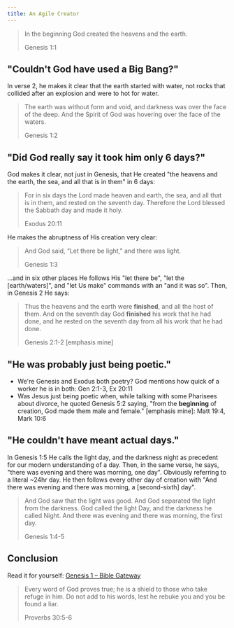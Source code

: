 ```yaml
---
title: An Agile Creator
---
```

> In the beginning God created the heavens and the earth.
> 
> Genesis 1:1 

## "Couldn't God have used a Big Bang?"

In verse 2, he makes it clear that the earth started with water, not rocks that collided after an explosion and were to hot for water.

> The earth was without form and void, and darkness was over the face of the deep. And the Spirit of God was hovering over the face of the waters.
> 
> Genesis 1:2 

## "Did God really say it took him only 6 days?"

God makes it clear, not just in Genesis, that He created "the heavens and the earth, the sea, and all that is in them" in 6 days:

> For in six days the Lord made heaven and earth, the sea, and all that is in them, and rested on the seventh day. Therefore the Lord blessed the Sabbath day and made it holy.
> 
> Exodus 20:11 

He makes the abruptness of His creation very clear:

> And God said, “Let there be light,” and there was light.
> 
> Genesis 1:3 

&#8230;and in six other places He follows His "let there be", "let the [earth/waters]", and "let Us make" commands with an "and it was so". Then, in Genesis 2 He says:

> Thus the heavens and the earth were **finished**, and all the host of them. And on the seventh day God **finished** his work that he had done, and he rested on the seventh day from all his work that he had done.
> 
> Genesis 2:1-2 [emphasis mine] 

## "He was probably just being poetic."

  * We're Genesis and Exodus both poetry? God mentions how quick of a worker he is in both: Gen 2:1-3, Ex 20:11
  * Was Jesus just being poetic when, while talking with some Pharisees about divorce, he quoted Genesis 5:2 saying, "from the **beginning** of creation, God made them male and female." [emphasis mine]: Matt 19:4, Mark 10:6

## "He couldn't have meant actual days."

In Genesis 1:5 He calls the light day, and the darkness night as precedent for our modern understanding of a day. Then, in the same verse, he says, "there was evening and there was morning, one day". Obviously referring to a literal ~24hr day. He then follows every other day of creation with "And there was evening and there was morning, a [second-sixth] day".

> And God saw that the light was good. And God separated the light from the darkness. God called the light Day, and the darkness he called Night. And there was evening and there was morning, the first day.
> 
> Genesis 1:4-5 

## Conclusion

Read it for yourself: [Genesis 1 &#8211; Bible Gateway](https://www.biblegateway.com/passage/?search=gen+1)

> Every word of God proves true;
> he is a shield to those who take refuge in him.
> Do not add to his words,
> lest he rebuke you and you be found a liar.
> 
> Proverbs 30:5-6